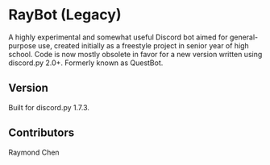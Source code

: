 # RayBot (Legacy)

A highly experimental and somewhat useful Discord bot aimed for general-purpose use, created initially as a freestyle project in senior year of high school. Code is now mostly obsolete in favor for a new version written using discord.py 2.0+. Formerly known as QuestBot.

Version
-------
Built for discord.py 1.7.3.

Contributors
-------
Raymond Chen
